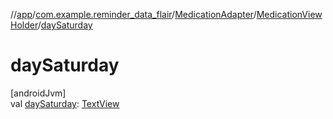 //[app](../../../../index.md)/[com.example.reminder_data_flair](../../index.md)/[MedicationAdapter](../index.md)/[MedicationViewHolder](index.md)/[daySaturday](day-saturday.md)

# daySaturday

[androidJvm]\
val [daySaturday](day-saturday.md): [TextView](https://developer.android.com/reference/kotlin/android/widget/TextView.html)
